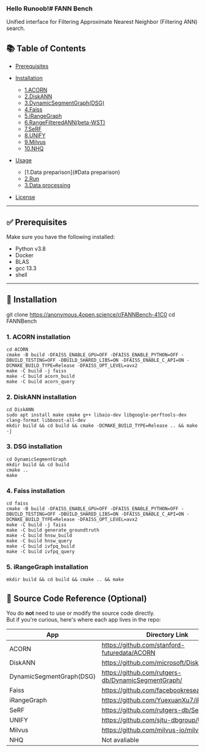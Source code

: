 ### Hello Runoob!# FANN Bench
Unified interface for Filtering Approximate Nearest Neighbor (Filtering ANN) search.

## 📚 Table of Contents

- [Prerequisites](#prerequisites)
- [Installation](#installation)
  - [1.ACORN](#ACORN-installation)
  - [2.DiskANN](#DiskANN-installation)
  - [3.DynamicSegmentGraph(DSG)](#DSG-installation)
  - [4.Faiss](#faiss-installation)
  - [5.iRangeGraph](#iRangeGraph-installation)
  - [6.RangeFilteredANN(beta-WST)](#WST-installation)
  - [7.SeRF](#SeRF-installation)
  - [8.UNIFY](#UNIFY-installation)
  - [9.Milvus](#Milvus-installation)
  - [10.NHQ](#NHQ-NSW)
  
- [Usage](#usage)
  - [1.Data preparison](#Data preparison)   
  - [2.Run](#run)
  - [3.Data processing](#process)
- [License](#license)

---
## ✅ Prerequisites

Make sure you have the following installed:
- Python v3.8
- Docker
- BLAS
- gcc 13.3
- shell

---

## 🔧 Installation

git clone https://anonymous.4open.science/r/FANNBench-41C0
cd FANNBench

### 1. ACORN installation

```
cd ACORN
cmake -B build -DFAISS_ENABLE_GPU=OFF -DFAISS_ENABLE_PYTHON=OFF -DBUILD_TESTING=OFF -DBUILD_SHARED_LIBS=ON -DFAISS_ENABLE_C_API=ON -DCMAKE_BUILD_TYPE=Release -DFAISS_OPT_LEVEL=avx2
make -C build -j faiss
make -C build acorn_build
make -C build acorn_query
```
### 2. DiskANN installation

```
cd DiskANN
sudo apt install make cmake g++ libaio-dev libgoogle-perftools-dev clang-format libboost-all-dev
mkdir build && cd build && cmake -DCMAKE_BUILD_TYPE=Release .. && make -j 
```

### 3. DSG installation

```
cd DynamicSegmentGraph
mkdir build && cd build
cmake ..
make
```

### 4. Faiss installation

```
cd faiss
cmake -B build -DFAISS_ENABLE_GPU=OFF -DFAISS_ENABLE_PYTHON=OFF -DBUILD_TESTING=OFF -DBUILD_SHARED_LIBS=ON -DFAISS_ENABLE_C_API=ON -DCMAKE_BUILD_TYPE=Release -DFAISS_OPT_LEVEL=avx2
make -C build -j faiss
make -C build generate_groundtruth
make -C build hnsw_build
make -C build hnsw_query
make -C build ivfpq_build
make -C build ivfpq_query
```

### 5. iRangeGraph installation

```
mkdir build && cd build && cmake .. && make
```

## 📁 Source Code Reference (Optional)

You do **not** need to use or modify the source code directly.  
But if you're curious, here's where each app lives in the repo:

| App | Directory Link |
|-----|----------------|
| ACORN | https://github.com/stanford-futuredata/ACORN |
| DiskANN | https://github.com/microsoft/DiskANN |
| DynamicSegmentGraph(DSG) | https://github.com/rutgers-db/DynamicSegmentGraph/ |
| Faiss | https://github.com/facebookresearch/faiss |
| iRangeGraph | https://github.com/YuexuanXu7/iRangeGraph |
| SeRF | https://github.com/rutgers-db/SeRF |
| UNIFY | https://github.com/sjtu-dbgroup/UNIFY |
| Milvus | https://github.com/milvus-io/milvus |
| NHQ | Not avaliable |
